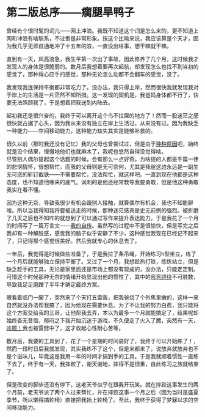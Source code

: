 # 第二版总序——瘸腿旱鸭子

曾经有个很时髦的词儿——网上冲浪。我既不知道这个词是怎么来的，更不知道上网和冲浪有啥联系，不过倒是非常形象。按这个比喻来说，我应该算是个天才，因为我几乎无师自通地冲了十五年的浪，一直没出啥事，想干嘛就干嘛。

直到有一天，风高浪急，我生平第一次出了事故，因此修养了几个月，这时候我才发现人的身体是很脆弱的。数月后我想着要再次起航，却发现怎么也找不到当初的感觉了，那种得心应手的感觉，那种无论怎么动都不会翻车的感觉，没了。

我发现我连保持平衡都非常吃力了。没办法，我只得上岸，然而很快我就发现我对于岸上的生活是一片茫然不知所措。这一发现的契机是，我爸妈身体都不行了，快要无法照顾我了，于是想着把我送到内陆去。

起初我还是很兴奋的，我终于可以离开这个鸟不拉屎的地方了！然而一股迷茫之感很快就占据了心头，因为我从来没有独立在岸上生活过，从来没有过。因为我缺乏一种能力——空间移动能力，这种能力缺失其实是能够补救的。

很久以前（那时我还没有记忆）我的父母也曾尝试过，但是由于[种种原因](/about/life/2024-10-18-破镜重圆.md)吧，始终就是没个结果，慢慢地他们也就麻木了，我呢也悠然自得没觉得啥。  
尽管别人偶尔提起这个话题的时候，会有那么一点好奇。为啥提的人都是千篇一律的悲悯情怀，很想帮忙。而我的父母则是无可奈何，尤其是我爸这边永远是一副生无可恋的斩钉截铁——不需要帮忙，没法帮忙，就这样吧。一直到现在他都是这种态度，也不知道他哪来的底气。讽刺的是他还经常教导我要勇敢，但是他这种勇敢我实在看不懂。

因为这种无奈，导致我很少有机会跟别人接触，就算偶尔有机会，我也不知能聊啥。所以当我得知我将要被送走的时候，那种迷茫感真是史无前例的强烈。被折磨了几天之后也不知咋的就想到了可以通过写作来提升表达能力。于是我花了一个月的时间写了一篇万言文——[我的自传](/about/life/2021-07-07-autobiography.md)。虽然写的过程中不是很愉快，但是写完之后我却有一种解脱感，感觉我的脑子似乎安静了不少，这种感觉我现在已经记不起来了，只记得那个感觉很美好。然后我就专心的休息去了。

一年后，我觉得是时候做些准备了，于是我拉了条吊绳，开始练习h型坐立，练了一个月后就能够独立保持平衡了。又过了一个月，我想趁热打铁，练练站立，但是缺乏趁手的工具，无论是家里面还是市场上都没有现成的，没办法，只能走定制。可惜这个时候那种无奈的情绪开始显现出他的惯性了，其中的[弯弯绕绕](/about/life/2023-06-01-心已死的家庭.md)不可胜数，导致我足足磨蹭了半年才确定最终方案。

眼看着临门一脚了，突然来了个天打五雷轰，把我爸烧了个外焦里嫩的，这样一来自然就没办法帮我搞了，因为他现在需要休息。为了不让我的努力白费，我只能将这个方案交给我的三哥，让他帮我去弄，本以为最多一个月就能搞定了，结果呢却始终杳无音信，郁闷之下我开始沉迷于游戏，不久便走了火入了魔，突然有一天，[咔嚓！](/about/life/2023-07-17-百无聊赖的生活.md)我也被雷劈中了，这才收起心性耐心苦等。

数月后，我要的工具到了，花了一个星期的时间装好了，我终于可以开始练了！，然而一段时日后我就发现，其实我练不了这个，但是来都来了，说放弃就放弃也不是个滋味儿，毕竟这是我用一年的时间才搞到手的工具。于是我就顺着惯性一直练下去了，终于有一天，我摔跤了，谢天谢地，摔得不是很重，自此练习之旅就结束了。

但是改变的脚步还没有停下，这老天爷似乎在跟我开玩笑。就在摔跤这事发生的两个月前，老天爷派了两个人过来帮忙，并在摔跤这事一个月之后（因为当时是盛夏季节，所以懒得搞轮椅）直接把我抬上轮椅了。至此，我终于获得了梦寐以求的空间移动能力。
